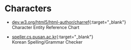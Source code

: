 # Characters

- [dev.w3.org/html5/html-author/charref](https://dev.w3.org/html5/html-author/charref){:target="_blank"}  
   Character Entity Reference Chart

- [speller.cs.pusan.ac.kr](https://speller.cs.pusan.ac.kr/){:target="_blank"}  
   Korean Spelling/Grammar Checker
